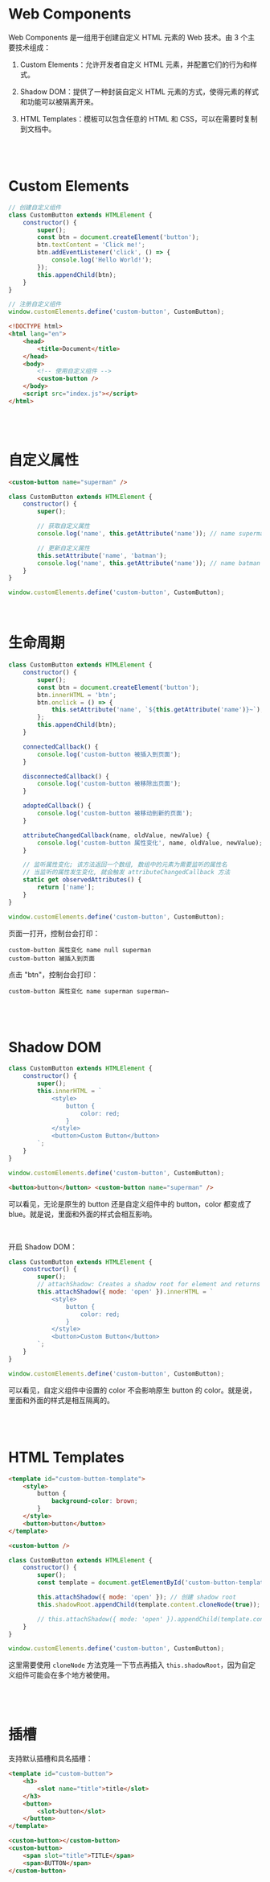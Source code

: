 # Web Components

Web Components 是一组用于创建自定义 HTML 元素的 Web 技术。由 3 个主要技术组成：

1.  Custom Elements：允许开发者自定义 HTML 元素，并配置它们的行为和样式。

2.  Shadow DOM：提供了一种封装自定义 HTML 元素的方式，使得元素的样式和功能可以被隔离开来。

3.  HTML Templates：模板可以包含任意的 HTML 和 CSS，可以在需要时复制到文档中。

<br><br>

# Custom Elements

```js
// 创建自定义组件
class CustomButton extends HTMLElement {
    constructor() {
        super();
        const btn = document.createElement('button');
        btn.textContent = 'Click me!';
        btn.addEventListener('click', () => {
            console.log('Hello World!');
        });
        this.appendChild(btn);
    }
}

// 注册自定义组件
window.customElements.define('custom-button', CustomButton);
```

```html
<!DOCTYPE html>
<html lang="en">
    <head>
        <title>Document</title>
    </head>
    <body>
        <!-- 使用自定义组件 -->
        <custom-button />
    </body>
    <script src="index.js"></script>
</html>
```

<br><br>

# 自定义属性

```html
<custom-button name="superman" />
```

```js
class CustomButton extends HTMLElement {
    constructor() {
        super();

        // 获取自定义属性
        console.log('name', this.getAttribute('name')); // name superman

        // 更新自定义属性
        this.setAttribute('name', 'batman');
        console.log('name', this.getAttribute('name')); // name batman
    }
}

window.customElements.define('custom-button', CustomButton);
```

<br>

# 生命周期

```js
class CustomButton extends HTMLElement {
    constructor() {
        super();
        const btn = document.createElement('button');
        btn.innerHTML = 'btn';
        btn.onclick = () => {
            this.setAttribute('name', `${this.getAttribute('name')}~`);
        };
        this.appendChild(btn);
    }

    connectedCallback() {
        console.log('custom-button 被插入到页面');
    }

    disconnectedCallback() {
        console.log('custom-button 被移除出页面');
    }

    adoptedCallback() {
        console.log('custom-button 被移动到新的页面');
    }

    attributeChangedCallback(name, oldValue, newValue) {
        console.log('custom-button 属性变化', name, oldValue, newValue);
    }

    // 监听属性变化; 该方法返回一个数组, 数组中的元素为需要监听的属性名
    // 当监听的属性发生变化, 就会触发 attributeChangedCallback 方法
    static get observedAttributes() {
        return ['name'];
    }
}

window.customElements.define('custom-button', CustomButton);
```

页面一打开，控制台会打印：

```
custom-button 属性变化 name null superman
custom-button 被插入到页面
```

点击 "btn"，控制台会打印：

```
custom-button 属性变化 name superman superman~
```

<br><br>

# Shadow DOM

```js
class CustomButton extends HTMLElement {
    constructor() {
        super();
        this.innerHTML = `
			<style>
				button {
					color: red;
				}
			</style>
			<button>Custom Button</button>
		`;
    }
}

window.customElements.define('custom-button', CustomButton);
```

```html
<button>button</button> <custom-button name="superman" />
```

可以看见，无论是原生的 button 还是自定义组件中的 button，color 都变成了 blue。就是说，里面和外面的样式会相互影响。

<br>

开启 Shadow DOM：

```js
class CustomButton extends HTMLElement {
    constructor() {
        super();
        // attachShadow: Creates a shadow root for element and returns it.
        this.attachShadow({ mode: 'open' }).innerHTML = `
			<style>
				button {
					color: red;
				}
			</style>
			<button>Custom Button</button>
		`;
    }
}

window.customElements.define('custom-button', CustomButton);
```

可以看见，自定义组件中设置的 color 不会影响原生 button 的 color。就是说，里面和外面的样式是相互隔离的。

<br><br>

# HTML Templates

```html
<template id="custom-button-template">
    <style>
        button {
            background-color: brown;
        }
    </style>
    <button>button</button>
</template>

<custom-button />
```

```js
class CustomButton extends HTMLElement {
    constructor() {
        super();
        const template = document.getElementById('custom-button-template'); // 获取模板

        this.attachShadow({ mode: 'open' }); // 创建 shadow root
        this.shadowRoot.appendChild(template.content.cloneNode(true)); // 克隆模板, 并添加到 shadow root

        // this.attachShadow({ mode: 'open' }).appendChild(template.content.cloneNode(true)); // 也可以一行代码实现
    }
}

window.customElements.define('custom-button', CustomButton);
```

这里需要使用 `cloneNode` 方法克隆一下节点再插入 `this.shadowRoot`，因为自定义组件可能会在多个地方被使用。

<br><br>

# 插槽

支持默认插槽和具名插槽：

```html
<template id="custom-button">
    <h3>
        <slot name="title">title</slot>
    </h3>
    <button>
        <slot>button</slot>
    </button>
</template>

<custom-button></custom-button>
<custom-button>
    <span slot="title">TITLE</span>
    <span>BUTTON</span>
</custom-button>
```

<br><br>
